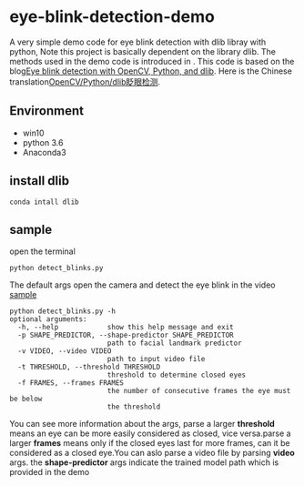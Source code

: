 # eye-blink-detection-demo

 A very simple demo code for eye blink detection with dlib libray with python, Note this project is basically dependent on the library dlib. The methods used in the demo code is introduced in [](http://vision.fe.uni-lj.si/cvww2016/proceedings/papers/05.pdf?spm=a2c4e.11153940.blogcont336184.6.28a771e8bHtjbJ&file=05.pdf). This code is based on the blog[Eye blink detection with OpenCV, Python, and dlib](https://www.pyimagesearch.com/2017/04/24/eye-blink-detection-opencv-python-dlib/). Here is the Chinese translation[OpenCV/Python/dlib眨眼检测](https://yq.aliyun.com/articles/336184). 

## Environment
* win10
* python 3.6
* Anaconda3

## install dlib
```
conda intall dlib
```

## sample 
open the terminal 
```
python detect_blinks.py
```
The default args open the camera and detect the eye blink in the video
[sample](https://github.com/mans-men/eye-blink-detection-demo/edit/master/sample.JPG)

```
python detect_blinks.py -h
optional arguments:
  -h, --help            show this help message and exit
  -p SHAPE_PREDICTOR, --shape-predictor SHAPE_PREDICTOR
                        path to facial landmark predictor
  -v VIDEO, --video VIDEO
                        path to input video file
  -t THRESHOLD, --threshold THRESHOLD
                        threshold to determine closed eyes
  -f FRAMES, --frames FRAMES
                        the number of consecutive frames the eye must be below
                        the threshold
```
You can see more information about the args, parse a larger **threshold** means an eye can be more easily considered as closed, vice versa.parse a larger **frames** means only if the closed eyes last for more frames, can it be considered as a closed eye.You can aslo parse a video file by parsing **video** args. the **shape-predictor** args indicate the trained model path which is provided in the demo


